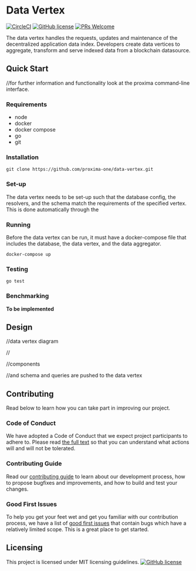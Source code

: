 # Data Vertex

[![CircleCI](https://circleci.com/gh/proxima-one/ProximaDB.svg?style=svg)](https://circleci.com/gh/proxima-one/ProximaDB)
[![GitHub license](https://img.shields.io/badge/license-MIT-blue.svg)](https://github.com/facebook/react/blob/master/LICENSE)
[![PRs Welcome](https://img.shields.io/badge/PRs-welcome-brightgreen.svg)](https://reactjs.org/docs/how-to-contribute.html#your-first-pull-request)

The data vertex handles the requests, updates and maintenance of the decentralized application data index. Developers create data vertices to aggregate, transform and serve indexed data from a blockchain datasource.

## Quick Start
//for further information and functionality look at the proxima command-line interface.

### Requirements
- node
- docker
- docker compose
- go
- git

### Installation
`git clone https://github.com/proxima-one/data-vertex.git`

### Set-up
The data vertex needs to be set-up such that the database config, the resolvers, and the schema match the requirements of the specified vertex. This is done automatically through the

### Running

Before the data vertex can be run, it must have a docker-compose file that includes the database, the data vertex, and the data aggregator.

`docker-compose up`

### Testing

`go test`

### Benchmarking

**To be implemented**

<!--
## Structure and interactions
A data vertex stores DApp data in a graphql interface using a specialized set of eventhandlers, resovlers, and a database designed to host the files.
## Running
`docker-compose up`

## Testing
`docker-compose up test`

## Benchmarking
`docker-compose up benchmarks`
-->

## Design

//data vertex diagram

//

//components

//and schema and queries are pushed to the data vertex

## Contributing
<!--
This should include:
- Contributing Guidelines
- Code of Conduct
- Good first issues/Pull requests
-->
Read below to learn how you can take part in improving our project.

### Code of Conduct

We have adopted a Code of Conduct that we expect project participants to adhere to. Please read [the full text]() so that you can understand what actions will and will not be tolerated.

### Contributing Guide

Read our [contributing guide]() to learn about our development process, how to propose bugfixes and improvements, and how to build and test your changes.

### Good First Issues

To help you get your feet wet and get you familiar with our contribution process, we have a list of [good first issues]() that contain bugs which have a relatively limited scope. This is a great place to get started.

## Licensing

This project is licensed under MIT licensing guidelines.
[![GitHub license](https://img.shields.io/badge/license-MIT-blue.svg)](https://github.com/facebook/react/blob/master/LICENSE)
